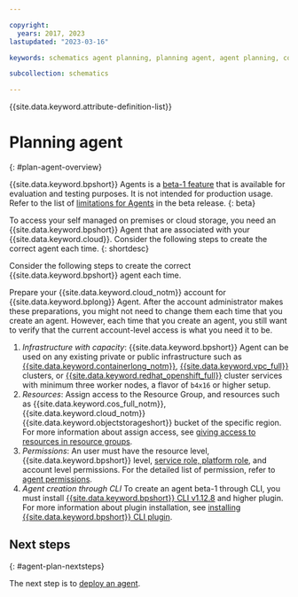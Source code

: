 ```yaml
---

copyright:
  years: 2017, 2023
lastupdated: "2023-03-16"

keywords: schematics agent planning, planning agent, agent planning, command-line, api, ui

subcollection: schematics

---
```


{{site.data.keyword.attribute-definition-list}}

# Planning agent
{: #plan-agent-overview}

{{site.data.keyword.bpshort}} Agents is a [beta-1 feature](/docs/schematics?topic=schematics-agent-beta-limitations) that is available for evaluation and testing purposes. It is not intended for production usage. Refer to the list of [limitations for Agents](/docs/schematics?topic=schematics-agent-beta-limitations#sc-agent-beta-limitation) in the beta release.
{: beta}

To access your self managed on premises or cloud storage, you need an {{site.data.keyword.bpshort}} Agent that are associated with your {{site.data.keyword.cloud}}. Consider the following steps to create the correct agent each time.
{: shortdesc}

Consider the following steps to create the correct {{site.data.keyword.bpshort}} agent each time.

Prepare your {{site.data.keyword.cloud_notm}} account for {{site.data.keyword.bplong}} Agent. After the account administrator makes these preparations, you might not need to change them each time that you create an agent. However, each time that you create an agent, you still want to verify that the current account-level access is what you need it to be.

1. _Infrastructure with capacity_: {{site.data.keyword.bpshort}} Agent can be used on any existing private or public infrastructure such as [{{site.data.keyword.containerlong_notm}}](/docs/containers?topic=containers-clusters), [{{site.data.keyword.vpc_full}}](/docs/openshift?topic=openshift-cluster-create-vpc-gen2&interface=ui) clusters, or [{{site.data.keyword.redhat_openshift_full}}](/openshift?topic=openshift-clusters) cluster services with minimum three worker nodes, a flavor of `b4x16` or higher setup.
2. _Resources_: Assign access to the Resource Group, and resources such as {{site.data.keyword.cos_full_notm}}, {{site.data.keyword.cloud_notm}} {{site.data.keyword.objectstorageshort}} bucket of the specific region. For more information about assign access, see [giving access to resources in resource groups](/docs/account?topic=account-rgs_manage_access).
3. _Permissions_: An user must have the resource level, {{site.data.keyword.bpshort}} level, [service role, platform role](/schematics?topic=schematics-access#iam-platform-svc-roles), and account level permissions. For the detailed list of permission, refer to [agent permissions](/docs/schematics?topic=schematics-access#agent-permissions).
4. _Agent creation through CLI_ To create an agent beta-1 through CLI, you must install [{{site.data.keyword.bpshort}} CLI v1.12.8](/docs/schematics?topic=schematics-setup-cli#install-schematics-plugin) and higher plugin. For more information about plugin installation, see [installing {{site.data.keyword.bpshort}} CLI plugin](/docs/schematics?topic=schematics-setup-cli#install-schematics-plugin).

## Next steps
{: #agent-plan-nextsteps}

The next step is to [deploy an agent](/docs/schematics?topic=schematics-deploy-agent-overview).
